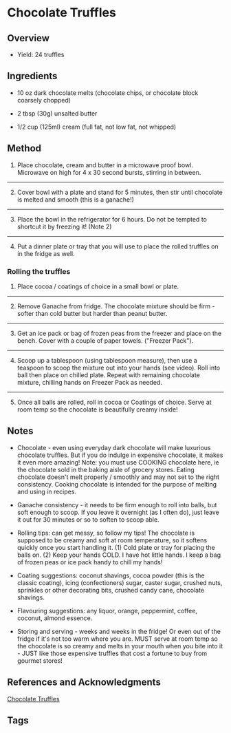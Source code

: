 # Chocolate Truffles

## Overview

- Yield: 24 truffles

## Ingredients

- 10 oz dark chocolate melts (chocolate chips, or chocolate block coarsely chopped)

- 2 tbsp (30g) unsalted butter

- 1/2 cup (125ml) cream (full fat, not low fat, not whipped)

## Method

1. Place chocolate, cream and butter in a microwave proof bowl. Microwave on high for 4 x 30 second bursts, stirring in between.
---
2. Cover bowl with a plate and stand for 5 minutes, then stir until chocolate is melted and smooth (this is a ganache!)
---
3. Place the bowl in the refrigerator for 6 hours. Do not be tempted to shortcut it by freezing it! (Note 2)
---
4. Put a dinner plate or tray that you will use to place the rolled truffles on in the fridge as well.

### Rolling the truffles

1. Place cocoa / coatings of choice in a small bowl or plate.
---
2. Remove Ganache from fridge. The chocolate mixture should be firm - softer than cold butter but harder than peanut butter.
---
3. Get an ice pack or bag of frozen peas from the freezer and place on the bench. Cover with a couple of paper towels. ("Freezer Pack").
---
4. Scoop up a tablespoon (using tablespoon measure), then use a teaspoon to scoop the mixture out into your hands (see video). Roll into ball then place on chilled plate. Repeat with remaining chocolate mixture, chilling hands on Freezer Pack as needed.
---
5. Once all balls are rolled, roll in cocoa or Coatings of choice. Serve at room temp so the chocolate is beautifully creamy inside!

## Notes

- Chocolate - even using everyday dark chocolate will make luxurious chocolate truffles. But if you do indulge in expensive chocolate, it makes it even more amazing! Note: you must use COOKING chocolate here, ie the chocolate sold in the baking aisle of grocery stores. Eating chocolate doesn't melt properly / smoothly and may not set to the right consistency. Cooking chocolate is intended for the purpose of melting and using in recipes.

- Ganache consistency - it needs to be firm enough to roll into balls, but soft enough to scoop. If you leave it overnight (as I often do), just leave it out for 30 minutes or so to soften to scoop able.

- Rolling tips: can get messy, so follow my tips! The chocolate is supposed to be creamy and soft at room temperature, so it softens quickly once you start handling it. (1) Cold plate or tray for placing the balls on. (2) Keep your hands COLD. I have hot little hands. I keep a bag of frozen peas or ice pack handy to chill my hands!

- Coating suggestions: coconut shavings, cocoa powder (this is the classic coating), icing (confectioners) sugar, caster sugar, crushed nuts, sprinkles or other decorating bits, crushed candy cane, chocolate shavings.

- Flavouring suggestions: any liquor, orange, peppermint, coffee, coconut, almond essence.

- Storing and serving - weeks and weeks in the fridge! Or even out of the fridge if it's not too warm where you are. MUST serve at room temp so the chocolate is so creamy and melts in your mouth when you bite into it - JUST like those expensive truffles that cost a fortune to buy from gourmet stores!

## References and Acknowledgments

[Chocolate Truffles](https://www.reddit.com/r/GifRecipes/comments/dql11g/chocolate_truffles/)

## Tags


